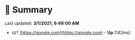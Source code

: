 # 📖 Summary
Last updated: **3/1/2021, 6:49:00 AM**

- `GET` [https://google.com](https://google.com) - **Up** (142ms)
